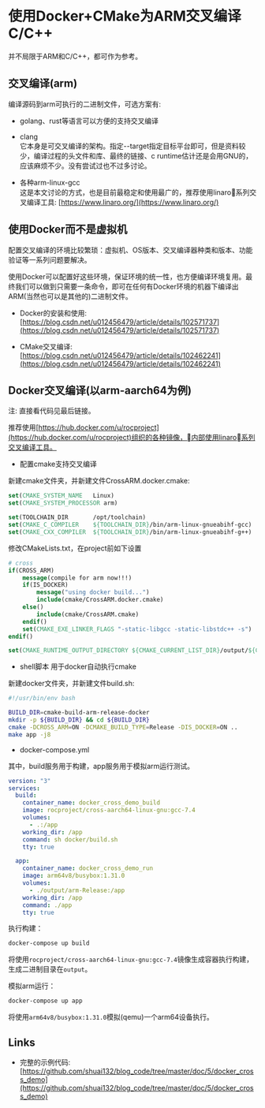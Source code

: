 # 使用Docker+CMake为ARM交叉编译C/C++

并不局限于ARM和C/C++，都可作为参考。

## 交叉编译(arm)

编译源码到arm可执行的二进制文件，可选方案有: 

* golang、rust等语言可以方便的支持交叉编译

* clang  
它本身是可交叉编译的架构。指定--target指定目标平台即可，但是资料较少，编译过程的头文件和库、最终的链接、c runtime估计还是会用GNU的，应该麻烦不少。没有尝试过也不过多讨论。

* 各种arm-linux-gcc  
这是本文讨论的方式，也是目前最稳定和使用最广的，推荐使用linaro系列交叉编译工具: [https://www.linaro.org/](https://www.linaro.org/)

## 使用Docker而不是虚拟机

配置交叉编译的环境比较繁琐：虚拟机、OS版本、交叉编译器种类和版本、功能验证等一系列问题要解决。

使用Docker可以配置好这些环境，保证环境的统一性，也方便编译环境复用。最终我们可以做到只需要一条命令，即可在任何有Docker环境的机器下编译出ARM(当然也可以是其他的)二进制文件。

* Docker的安装和使用: [https://blog.csdn.net/u012456479/article/details/102571737](https://blog.csdn.net/u012456479/article/details/102571737)

* CMake交叉编译: [https://blog.csdn.net/u012456479/article/details/102462241](https://blog.csdn.net/u012456479/article/details/102462241)

## Docker交叉编译(以arm-aarch64为例)

注: 直接看代码见最后链接。

推荐使用[https://hub.docker.com/u/rocproject](https://hub.docker.com/u/rocproject)组织的各种镜像，内部使用linaro系列交叉编译工具。

* 配置cmake支持交叉编译

新建cmake文件夹，并新建文件CrossARM.docker.cmake:

```cmake
set(CMAKE_SYSTEM_NAME   Linux)
set(CMAKE_SYSTEM_PROCESSOR arm)

set(TOOLCHAIN_DIR       /opt/toolchain)
set(CMAKE_C_COMPILER    ${TOOLCHAIN_DIR}/bin/arm-linux-gnueabihf-gcc)
set(CMAKE_CXX_COMPILER  ${TOOLCHAIN_DIR}/bin/arm-linux-gnueabihf-g++)
```

修改CMakeLists.txt，在project前如下设置

```cmake
# cross
if(CROSS_ARM)
    message(compile for arm now!!!)
    if(IS_DOCKER)
        message("using docker build...")
        include(cmake/CrossARM.docker.cmake)
    else()
        include(cmake/CrossARM.cmake)
    endif()
    set(CMAKE_EXE_LINKER_FLAGS "-static-libgcc -static-libstdc++ -s")
endif()

set(CMAKE_RUNTIME_OUTPUT_DIRECTORY ${CMAKE_CURRENT_LIST_DIR}/output/${CMAKE_SYSTEM_PROCESSOR}-${CMAKE_BUILD_TYPE})
```

* shell脚本 用于docker自动执行cmake

新建docker文件夹，并新建文件build.sh:

```bash
#!/usr/bin/env bash

BUILD_DIR=cmake-build-arm-release-docker
mkdir -p ${BUILD_DIR} && cd ${BUILD_DIR}
cmake -DCROSS_ARM=ON -DCMAKE_BUILD_TYPE=Release -DIS_DOCKER=ON ..
make app -j8
```

* docker-compose.yml

其中，build服务用于构建，app服务用于模拟arm运行测试。

```yaml
version: "3"
services:
  build:
    container_name: docker_cross_demo_build
    image: rocproject/cross-aarch64-linux-gnu:gcc-7.4
    volumes:
      - .:/app
    working_dir: /app
    command: sh docker/build.sh
    tty: true

  app:
    container_name: docker_cross_demo_run
    image: arm64v8/busybox:1.31.0
    volumes:
      - ./output/arm-Release:/app
    working_dir: /app
    command: ./app
    tty: true
```

执行构建：

```bash
docker-compose up build
```
将使用`rocproject/cross-aarch64-linux-gnu:gcc-7.4`镜像生成容器执行构建，生成二进制目录在`output`。

模拟arm运行：

```bash
docker-compose up app
```
将使用`arm64v8/busybox:1.31.0`模拟(qemu)一个arm64设备执行。

## Links

* 完整的示例代码: [https://github.com/shuai132/blog_code/tree/master/doc/5/docker_cross_demo](https://github.com/shuai132/blog_code/tree/master/doc/5/docker_cross_demo)
